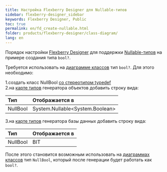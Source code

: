 ```yaml
---
title: Настройка Flexberry Designer для Nullable-типов
sidebar: flexberry-designer_sidebar
keywords: Flexberry Designer, Public
toc: true
permalink: en/fd_create-nullable.html
folder: products/flexberry-designer/class-diagram/
lang: en
---
```


Порядок настройки [Flexberry Designer](fd_landing_page.html) для поддержки [Nullable-типов](fo_nullable-types.html) на примере создания типа `bool?`.

Требуется использовать на [диаграмме классов](fd_class-diagram.html) тип `bool?`. Для этого необходимо:

1.создать класс NullBool [со стереотипом typedef](fd_typedef.html)  
2.на [карте типов](fd_types-map.html) генератора объектов добавить строку вида: 

Тип | Отображается в
:---------------|:---------------------------------------
NullBool | System.Nullable<esc><System.Boolean></esc>

3.на [карте типов](fd_types-map.html) генератора базы данных добавить строку вида: 

Тип | Отображается в
:---------------|:-----------
NullBool | BIT 

После этого становится возможным использовать на [диаграммах классов](fd_class-diagram.html) тип `NullBool`, который после генерации будет работать как `bool?`.

